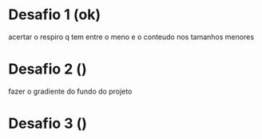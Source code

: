 # Desafio 1 (ok)
acertar o respiro q tem entre o meno e o conteudo nos tamanhos menores

# Desafio 2 ()
fazer o gradiente do fundo do projeto

# Desafio 3 ()
